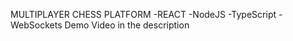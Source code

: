 MULTIPLAYER CHESS PLATFORM
  -REACT
  -NodeJS
  -TypeScript
  -WebSockets
Demo Video in the description
